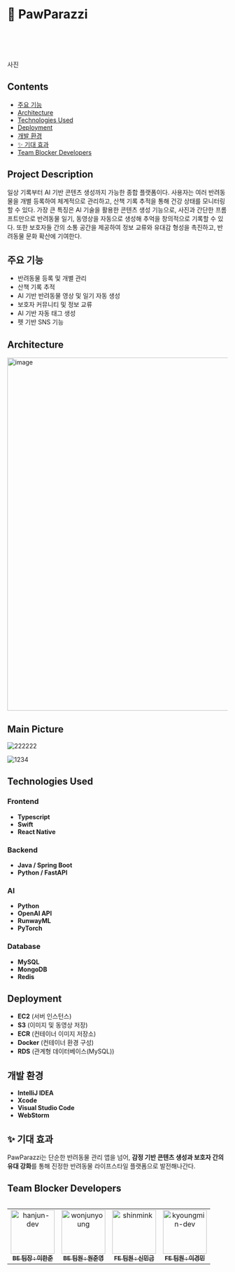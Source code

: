 # 🐾 PawParazzi
<br>
<br>
<br>
<br>
사진 



## Contents
- [주요 기능](#주요-기능)
- [Architecture](#Architecture)
- [Technologies Used](#technologies-used)
- [Deployment](#deployment)
- [개발 환경](#개발-환경)
- [✨ 기대 효과](#-기대-효과)
- [Team Blocker Developers](#Team-Blocker-Developers)

  

## Project Description
일상 기록부터 AI 기반 콘텐츠 생성까지 가능한 종합 플랫폼이다. 사용자는 여러 반려동물을 개별 등록하여 체계적으로 관리하고, 산책 기록 추적을 통해 건강 상태를 모니터링할 수 있다. 
가장 큰 특징은 AI 기술을 활용한 콘텐츠 생성 기능으로, 사진과 간단한 프롬프트만으로 반려동물 일기, 동영상을 자동으로 생성해 추억을 창의적으로 기록할 수 있다.
또한 보호자들 간의 소통 공간을 제공하여 정보 교류와 유대감 형성을 촉진하고, 반려동물 문화 확산에 기여한다.

## 주요 기능
- 반려동물 등록 및 개별 관리
- 산책 기록 추적
- AI 기반 반려동물 영상 및 일기 자동 생성
- 보호자 커뮤니티 및 정보 교류
- AI 기반 자동 태그 생성
- 펫 기반 SNS 기능



## Architecture

<img width="806" alt="image" src="https://github.com/user-attachments/assets/aa49c41e-2858-49bf-ae29-82831a4d7702" />



##  Main Picture

![222222](https://github.com/user-attachments/assets/c5bac4b9-d6f4-4aa9-bffc-f0db9143b7a8)

![1234](https://github.com/user-attachments/assets/33152881-c92d-4320-b2a3-9d0bcdddf8bd)


## Technologies Used

### Frontend
- **Typescript**
- **Swift**
- **React Native**

### Backend
- **Java / Spring Boot**
- **Python / FastAPI**

### AI
- **Python**
- **OpenAI API**
- **RunwayML**
- **PyTorch**

### Database
- **MySQL**
- **MongoDB**
- **Redis**



## Deployment
- **EC2** (서버 인스턴스)
- **S3** (이미지 및 동영상 저장)
- **ECR** (컨테이너 이미지 저장소)
- **Docker** (컨테이너 환경 구성)
- **RDS** (관계형 데이터베이스(MySQL))



## 개발 환경
- **IntelliJ IDEA** 
- **Xcode** 
- **Visual Studio Code** 
- **WebStorm** 


## ✨ 기대 효과

PawParazzi는 단순한 반려동물 관리 앱을 넘어, **감정 기반 콘텐츠 생성과 보호자 간의 유대 강화**를 통해 진정한 반려동물 라이프스타일 플랫폼으로 발전해나간다.


## Team Blocker Developers
<table>
  <tbody>
<table>
  <tr>
    <td align="center">
      <a href="https://github.com/hanjunLee00">
        <img src="https://github.com/hanjunLee00.png" width="100px;" alt="hanjun-dev"/>
        <br /><sub><b>BE 팀장 : 이한준</b></sub>
      </a><br />
    </td>
    <td align="center">
      <a href="https://github.com/geg222">
        <img src="https://github.com/geg222.png" width="100px;" alt="wonjunyoung"/>
        <br /><sub><b>BE 팀원 : 원준영</b></sub>
      </a><br />
    </td>
    <td align="center">
      <a href="https://github.com/shinmink">
        <img src="https://github.com/shinmink.png" width="100px;" alt="shinmink"/>
        <br /><sub><b>FE 팀원 : 신민금</b></sub>
      </a><br />
    </td>
    <td align="center">
      <a href="https://github.com/gyeongmin0113">
        <img src="https://github.com/gyeongmin0113.png" width="100px;" alt="kyoungmin-dev"/>
        <br /><sub><b>FE 팀원 : 이경민</b></sub>
      </a><br />
    </td>
  </tr>
</table>
  </tbody>
</table>


